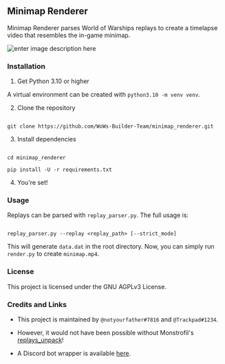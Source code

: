 ## Minimap Renderer

  

Minimap Renderer parses World of Warships replays to create a timelapse video that resembles the in-game minimap.

![enter image description here](https://github.com/WoWs-Builder-Team/minimap_renderer/blob/master/docs/minimap.gif?raw=true)

### Installation

  

1. Get Python 3.10 or higher

  

A virtual environment can be created with `python3.10 -m venv venv`.

  

2. Clone the repository

  

```

git clone https://github.com/WoWs-Builder-Team/minimap_renderer.git

```

  

3. Install dependencies

  

```

cd minimap_renderer

pip install -U -r requirements.txt

```

  

4. You're set!

  
  

### Usage

  

Replays can be parsed with `replay_parser.py`. The full usage is:

```

replay_parser.py --replay <replay_path> [--strict_mode]

```

  

This will generate `data.dat` in the root directory. Now, you can simply run `render.py` to create `minimap.mp4`.

  

### License

  

This project is licensed under the GNU AGPLv3 License.

  

### Credits and Links

  

- This project is maintained by `@notyourfather#7816` and `@Trackpad#1234`.

- However, it would not have been possible without Monstrofil's [replays_unpack](https://github.com/Monstrofil/replays_unpack)!

- A Discord bot wrapper is available [here](https://github.com/padtrack/track).
